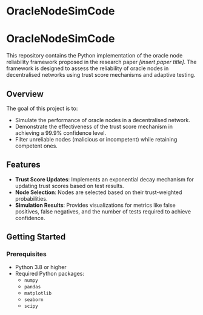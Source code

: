 # OracleNodeSimCode

# OracleNodeSimCode

This repository contains the Python implementation of the oracle node reliability framework proposed in the research paper *[insert paper title]*. The framework is designed to assess the reliability of oracle nodes in decentralised networks using trust score mechanisms and adaptive testing.

## Overview

The goal of this project is to:
- Simulate the performance of oracle nodes in a decentralised network.
- Demonstrate the effectiveness of the trust score mechanism in achieving a 99.9% confidence level.
- Filter unreliable nodes (malicious or incompetent) while retaining competent ones.

## Features

- **Trust Score Updates**: Implements an exponential decay mechanism for updating trust scores based on test results.
- **Node Selection**: Nodes are selected based on their trust-weighted probabilities.
- **Simulation Results**: Provides visualizations for metrics like false positives, false negatives, and the number of tests required to achieve confidence.

## Getting Started

### Prerequisites

- Python 3.8 or higher
- Required Python packages:
  - `numpy`
  - `pandas`
  - `matplotlib`
  - `seaborn`
  - `scipy`

